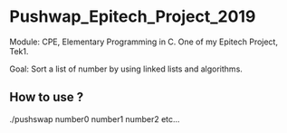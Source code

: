 # Pushwap_Epitech_Project_2019

Module: CPE, Elementary Programming in C.
One of my Epitech Project, Tek1.

Goal: Sort a list of number by using linked lists and algorithms.

## How to use ?
./pushswap number0 number1 number2 etc...
